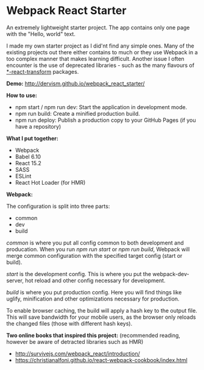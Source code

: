 # Webpack React Starter
An extremely lightweight starter project. The app contains only one page with the "Hello, world" text.

I made my own starter project as I did'nt find any simple ones. Many of the existing projects out there either contains to much or they use Webpack in a too complex manner that makes learning difficult. Another issue I often encounter is the use of deprecated libraries - such as the many flavours of [*-react-transform](https://github.com/gaearon/babel-plugin-react-transform) packages.

**Demo:** http://dervism.github.io/webpack_react_starter/

**How to use:**

- npm start / npm run dev: Start the application in development mode.
- npm run build: Create a minified production build.
- npm run deploy: Publish a production copy to your GitHub Pages (if you have a repository)

**What I put together:**

- Webpack
- Babel 6.10
- React 15.2
- SASS
- ESLint
- React Hot Loader (for HMR)

**Webpack:**

The configuration is split into three parts:

- common
- dev
- build

_common_ is where you put all config common to both development and producation.
When you run _npm run start_ or _npm run build_, Webpack will merge common configuration
with the specified target config (start or build).

_start_ is the development config. This is where you put the webpack-dev-server, hot reload and
other config necessary for development.

_build_ is where you put production config. Here you will find things like uglify, minification and
other optimizations necessary for production.

To enable browser caching, the build will apply a hash key to the output file. This will save bandwidth for your mobile
users, as the browser only reloads the changed files (those with different hash keys).

**Two online books that inspired this project:** (recommended reading, however be aware of detracted libraries such as HMR)
- http://survivejs.com/webpack_react/introduction/
- https://christianalfoni.github.io/react-webpack-cookbook/index.html